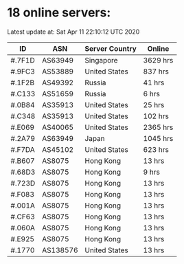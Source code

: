 # 18 online servers:

Latest update at: Sat Apr 11 22:10:12 UTC 2020

| ID | ASN | Server Country | Online |
| -- | --- | -------------- | ------ |
| #.7F1D | AS63949 | Singapore | 3629 hrs |
| #.9FC3 | AS53889 | United States | 837 hrs |
| #.1F2B | AS49392 | Russia | 41 hrs |
| #.C133 | AS51659 | Russia | 6 hrs |
| #.0B84 | AS35913 | United States | 25 hrs |
| #.C348 | AS35913 | United States | 102 hrs |
| #.E069 | AS40065 | United States | 2365 hrs |
| #.2A79 | AS63949 | Japan | 1045 hrs |
| #.F7DA | AS45102 | United States | 623 hrs |
| #.B607 | AS8075 | Hong Kong | 13 hrs |
| #.68D3 | AS8075 | Hong Kong | 9 hrs |
| #.723D | AS8075 | Hong Kong | 13 hrs |
| #.F083 | AS8075 | Hong Kong | 13 hrs |
| #.001A | AS8075 | Hong Kong | 13 hrs |
| #.CF63 | AS8075 | Hong Kong | 13 hrs |
| #.060A | AS8075 | Hong Kong | 13 hrs |
| #.E925 | AS8075 | Hong Kong | 13 hrs |
| #.1770 | AS138576 | United States | 13 hrs |

